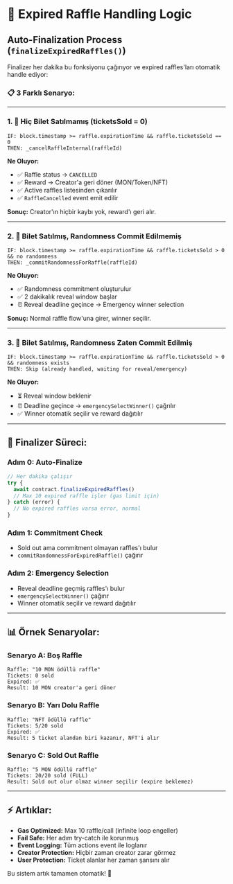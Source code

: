# 🔄 Expired Raffle Handling Logic

## Auto-Finalization Process (`finalizeExpiredRaffles()`)

Finalizer her dakika bu fonksiyonu çağırıyor ve expired raffles'ları otomatik handle ediyor:

### **📋 3 Farklı Senaryo:**

---

### **1. 🎫 Hiç Bilet Satılmamış (ticketsSold = 0)**
```
IF: block.timestamp >= raffle.expirationTime && raffle.ticketsSold == 0
THEN: _cancelRaffleInternal(raffleId)
```

**Ne Oluyor:**
- ✅ Raffle status → `CANCELLED`
- ✅ Reward → Creator'a geri döner (MON/Token/NFT)
- ✅ Active raffles listesinden çıkarılır
- ✅ `RaffleCancelled` event emit edilir

**Sonuç:** Creator'ın hiçbir kaybı yok, reward'ı geri alır.

---

### **2. 🎯 Bilet Satılmış, Randomness Commit Edilmemiş**
```
IF: block.timestamp >= raffle.expirationTime && raffle.ticketsSold > 0 && no randomness
THEN: _commitRandomnessForRaffle(raffleId)
```

**Ne Oluyor:**
- ✅ Randomness commitment oluşturulur
- ✅ 2 dakikalık reveal window başlar
- ⏰ Reveal deadline geçince → Emergency winner selection

**Sonuç:** Normal raffle flow'una girer, winner seçilir.

---

### **3. 🎲 Bilet Satılmış, Randomness Zaten Commit Edilmiş**
```
IF: block.timestamp >= raffle.expirationTime && raffle.ticketsSold > 0 && randomness exists
THEN: Skip (already handled, waiting for reveal/emergency)
```

**Ne Oluyor:**
- ⏳ Reveal window beklenir
- ⏰ Deadline geçince → `emergencySelectWinner()` çağrılır
- ✅ Winner otomatik seçilir ve reward dağıtılır

---

## **🤖 Finalizer Süreci:**

### **Adım 0: Auto-Finalize**
```javascript
// Her dakika çalışır
try {
  await contract.finalizeExpiredRaffles()
  // Max 10 expired raffle işler (gas limit için)
} catch (error) {
  // No expired raffles varsa error, normal
}
```

### **Adım 1: Commitment Check**
- Sold out ama commitment olmayan raffles'ı bulur
- `commitRandomnessForExpiredRaffle()` çağırır

### **Adım 2: Emergency Selection**
- Reveal deadline geçmiş raffles'ı bulur  
- `emergencySelectWinner()` çağırır
- Winner otomatik seçilir ve reward dağıtılır

---

## **📊 Örnek Senaryolar:**

### **Senaryo A: Boş Raffle**
```
Raffle: "10 MON ödüllü raffle"
Tickets: 0 sold
Expired: ✅
Result: 10 MON creator'a geri döner
```

### **Senaryo B: Yarı Dolu Raffle**  
```
Raffle: "NFT ödüllü raffle" 
Tickets: 5/20 sold
Expired: ✅
Result: 5 ticket alandan biri kazanır, NFT'i alır
```

### **Senaryo C: Sold Out Raffle**
```
Raffle: "5 MON ödüllü raffle"
Tickets: 20/20 sold (FULL)
Result: Sold out olur olmaz winner seçilir (expire beklemez)
```

---

## **⚡ Artıklar:**

- **Gas Optimized:** Max 10 raffle/call (infinite loop engeller)
- **Fail Safe:** Her adım try-catch ile korunmuş
- **Event Logging:** Tüm actions event ile loglanır
- **Creator Protection:** Hiçbir zaman creator zarar görmez
- **User Protection:** Ticket alanlar her zaman şansını alır

Bu sistem artık tamamen otomatik! 🎉 
